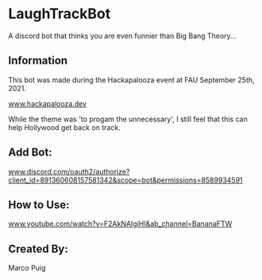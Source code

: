 # LaughTrackBot
A discord bot that thinks you are even funnier than Big Bang Theory...

## Information
This bot was made during the Hackapalooza event at FAU September 25th, 2021.

www.hackapalooza.dev

While the theme was 'to progam the unnecessary', I still feel that this can help Hollywood get back on track.

## Add Bot:

www.discord.com/oauth2/authorize?client_id=891360608157581342&scope=bot&permissions=8589934591

## How to Use:
www.youtube.com/watch?v=F2AkNAIgiHI&ab_channel=BananaFTW

## Created By:
Marco Puig
